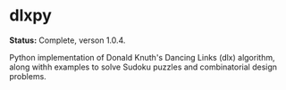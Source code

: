 # dlxpy

**Status:** Complete, verson 1.0.4.

Python implementation of Donald Knuth's Dancing Links (dlx) algorithm, along withh examples to solve Sudoku puzzles and combinatorial design problems.
